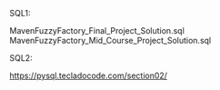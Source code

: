 
SQL1:

MavenFuzzyFactory_Final_Project_Solution.sql
MavenFuzzyFactory_Mid_Course_Project_Solution.sql

SQL2:

https://pysql.tecladocode.com/section02/

